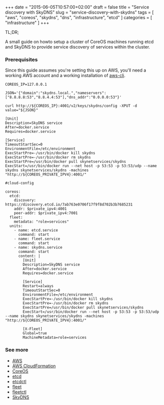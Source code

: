 +++
date = "2015-06-05T10:57:00+02:00"
draft = false
title = "Service discovery with SkyDNS"
slug = "service-discovery-with-skydns"
tags = [ "aws", "coreos", "skydns", "dns", "infrastructure", "etcd" ]
categories = [ "infrastructure" ]
+++

TL;DR;

A small guide on howto setup a cluster of CoreOS machines running etcd and
SkyDNS to provide service discovery of services within the cluster.

<!--more-->

### Prerequisites

Since this guide assumes you're setting this up on AWS, you'll need a working
AWS account and a working installation of [aws-cli](http://aws.amazon.com/cli/).

```
COREOS_IP=127.0.0.1

JSON='{"domain":"skydns.local.","nameservers":["8.8.8.8:53","8.8.4.4:53"],"dns_addr":"0.0.0.0:53"}'

curl http://${COREOS_IP}:4001/v2/keys/skydns/config -XPUT -d value="${JSON}"
```

```
[Unit]
Description=SkyDNS service
After=docker.service
Requires=docker.service

[Service]
TimeoutStartSec=0
EnvironmentFile=/etc/environment
ExecStartPre=-/usr/bin/docker kill skydns
ExecStartPre=-/usr/bin/docker rm skydns
ExecStartPre=/usr/bin/docker pull skynetservices/skydns
ExecStart=/usr/bin/docker run --net host -p 53:53 -p 53:53/udp --name skydns skynetservices/skydns -machines "http://${COREOS_PRIVATE_IPV4}:4001/"
```

```
#cloud-config

coreos:
  etcd:
    discovery: https://discovery.etcd.io/7ab763e0706f17f9f8d702b3b7685231
    addr: $private_ipv4:4001
    peer-addr: $private_ipv4:7001
  fleet:
    metadata: "role=services"
  units:
    - name: etcd.service
      command: start
    - name: fleet.service
      command: start
    - name: skydns.service
      command: start
      content: |
        [Unit]
        Description=SkyDNS service
        After=docker.service
        Requires=docker.service

        [Service]
        Restart=always
        TimeoutStartSec=0
        EnvironmentFile=/etc/environment
        ExecStartPre=-/usr/bin/docker kill skydns
        ExecStartPre=-/usr/bin/docker rm skydns
        ExecStartPre=/usr/bin/docker pull skynetservices/skydns
        ExecStart=/usr/bin/docker run --net host -p 53:53 -p 53:53/udp --name skydns skynetservices/skydns -machines "http://${COREOS_PRIVATE_IPV4}:4001/"

        [X-Fleet]
        Global=true
        MachineMetadata=role=services
```

### See more

* [AWS](http://aws.amazon.com)
* [AWS CloudFormation](http://aws.amazon.com/cloudformation/)
* [CoreOS](https://coreos.com)
* [etcd](https://github.com/coreos/etcd)
* [etcdctl](https://github.com/coreos/etcd/tree/master/etcdctl)
* [fleet](https://github.com/coreos/fleet)
* [fleetctl](https://coreos.com/docs/launching-containers/launching/fleet-using-the-client/)
* [SkyDNS](https://github.com/skynetservices/skydns)